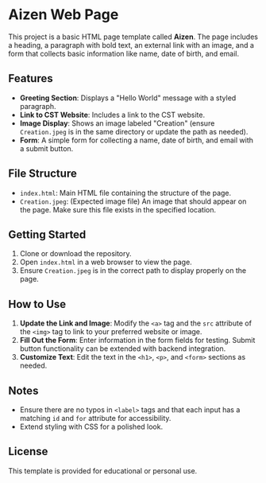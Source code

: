 # Aizen Web Page

This project is a basic HTML page template called **Aizen**. The page includes a heading, a paragraph with bold text, an external link with an image, and a form that collects basic information like name, date of birth, and email.

## Features

- **Greeting Section**: Displays a "Hello World" message with a styled paragraph.
- **Link to CST Website**: Includes a link to the CST website.
- **Image Display**: Shows an image labeled "Creation" (ensure `Creation.jpeg` is in the same directory or update the path as needed).
- **Form**: A simple form for collecting a name, date of birth, and email with a submit button.

## File Structure

- `index.html`: Main HTML file containing the structure of the page.
- `Creation.jpeg`: (Expected image file) An image that should appear on the page. Make sure this file exists in the specified location.

## Getting Started

1. Clone or download the repository.
2. Open `index.html` in a web browser to view the page.
3. Ensure `Creation.jpeg` is in the correct path to display properly on the page.

## How to Use

1. **Update the Link and Image**: Modify the `<a>` tag and the `src` attribute of the `<img>` tag to link to your preferred website or image.
2. **Fill Out the Form**: Enter information in the form fields for testing. Submit button functionality can be extended with backend integration.
3. **Customize Text**: Edit the text in the `<h1>`, `<p>`, and `<form>` sections as needed.

## Notes

- Ensure there are no typos in `<label>` tags and that each input has a matching `id` and `for` attribute for accessibility.
- Extend styling with CSS for a polished look.

## License

This template is provided for educational or personal use.
